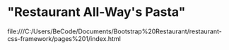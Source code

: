 # "Restaurant All-Way's Pasta"
file:///C:/Users/BeCode/Documents/Bootstrap%20Restaurant/restaurant-css-framework/pages%201/index.html
